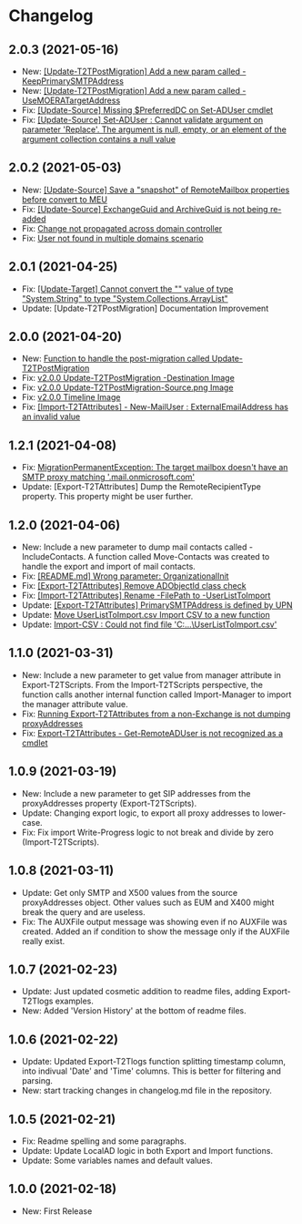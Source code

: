﻿# Changelog

## 2.0.3 (2021-05-16)
- New: [[Update-T2TPostMigration] Add a new param called -KeepPrimarySMTPAddress](https://github.com/SignorelliDenis/T2TScripts/issues/49)
- New: [[Update-T2TPostMigration] Add a new param called -UseMOERATargetAddress](https://github.com/SignorelliDenis/T2TScripts/issues/51)
- Fix: [[Update-Source] Missing $PreferredDC on Set-ADUser cmdlet](https://github.com/SignorelliDenis/T2TScripts/issues/48)
- Fix: [[Update-Source] Set-ADUser : Cannot validate argument on parameter 'Replace'. The argument is null, empty, or an element of the argument collection contains a null value](https://github.com/SignorelliDenis/T2TScripts/issues/50)

## 2.0.2 (2021-05-03)
- New: [[Update-Source] Save a "snapshot" of RemoteMailbox properties before convert to MEU](https://github.com/SignorelliDenis/T2TScripts/issues/46)
- Fix: [[Update-Source] ExchangeGuid and ArchiveGuid is not being re-added](https://github.com/SignorelliDenis/T2TScripts/issues/45)
- Fix: [Change not propagated across domain controller](https://github.com/SignorelliDenis/T2TScripts/issues/44)
- Fix: [User not found in multiple domains scenario](https://github.com/SignorelliDenis/T2TScripts/issues/43)

## 2.0.1 (2021-04-25)
- Fix: [[Update-Target] Cannot convert the "" value of type "System.String" to type "System.Collections.ArrayList"](https://github.com/SignorelliDenis/T2TScripts/issues/41)
- Update: [Update-T2TPostMigration] Documentation Improvement

## 2.0.0 (2021-04-20)
- New: [Function to handle the post-migration called Update-T2TPostMigration](/T2TScripts/functions/Update-T2TPostMigration.md)
- Fix: [v2.0.0 Update-T2TPostMigration -Destination Image](https://github.com/SignorelliDenis/T2TScripts/issues/36)
- Fix: [v2.0.0 Update-T2TPostMigration-Source.png Image](https://github.com/SignorelliDenis/T2TScripts/issues/37)
- Fix: [v2.0.0 Timeline Image](https://github.com/SignorelliDenis/T2TScripts/issues/35)
- Fix: [[Import-T2TAttributes] - New-MailUser : ExternalEmailAddress has an invalid value](https://github.com/SignorelliDenis/T2TScripts/issues/34)

## 1.2.1 (2021-04-08)
- Fix: [MigrationPermanentException: The target mailbox doesn't have an SMTP proxy matching '.mail.onmicrosoft.com'](https://github.com/SignorelliDenis/T2TScripts/issues/30)
- Update: [Export-T2TAttributes] Dump the RemoteRecipientType property. This property might be user further.

## 1.2.0 (2021-04-06)
- New: Include a new parameter to dump mail contacts called -IncludeContacts. A function called Move-Contacts was created to handle the export and import of mail contacts.
- Fix: [[README.md] Wrong parameter: OrganizationalInit](https://github.com/SignorelliDenis/T2TScripts/issues/27)
- Fix: [[Export-T2TAttributes] Remove ADObjectId class check](https://github.com/SignorelliDenis/T2TScripts/issues/26)
- Fix: [[Import-T2TAttributes] Rename -FilePath to -UserListToImport](https://github.com/SignorelliDenis/T2TScripts/issues/24)
- Update: [[Export-T2TAttributes] PrimarySMTPAddress is defined by UPN](https://github.com/SignorelliDenis/T2TScripts/issues/25)
- Update: [Move UserListToImport.csv Import CSV to a new function](https://github.com/SignorelliDenis/T2TScripts/issues/23)
- Update: [Import-CSV : Could not find file 'C:\...\UserListToImport.csv'](https://github.com/SignorelliDenis/T2TScripts/issues/22)

## 1.1.0 (2021-03-31)
- New: Include a new parameter to get value from manager attribute in Export-T2TScripts. From the Import-T2TScripts perspective, the function calls another internal function called Import-Manager to import the manager attribute value.
- Fix: [Running Export-T2TAttributes from a non-Exchange is not dumping proxyAddresses](https://github.com/SignorelliDenis/T2TScripts/issues/19)
- Fix: [Export-T2TAttributes - Get-RemoteADUser is not recognized as a cmdlet](https://github.com/SignorelliDenis/T2TScripts/issues/18)

## 1.0.9 (2021-03-19)
- New: Include a new parameter to get SIP addresses from the proxyAddresses property (Export-T2TScripts).
- Update: Changing export logic, to export all proxy addresses to lower-case.
- Fix: Fix import Write-Progress logic to not break and divide by zero (Import-T2TScripts).

## 1.0.8 (2021-03-11)
- Update: Get only SMTP and X500 values from the source proxyAddresses object. Other values such as EUM and X400 might break the query and are useless.
- Fix: The AUXFile output message was showing even if no AUXFile was created. Added an if condition to show the message only if the AUXFile really exist.

## 1.0.7 (2021-02-23)
 - Update: Just updated cosmetic addition to readme files, adding Export-T2Tlogs examples.
 - New: Added 'Version History' at the bottom of readme files.

## 1.0.6 (2021-02-22)
 - Update: Updated Export-T2Tlogs function splitting timestamp column, into indivual 'Date' and 'Time' columns. This is better for filtering and parsing.
 - New: start tracking changes in changelog.md file in the repository.

## 1.0.5 (2021-02-21)
 - Fix: Readme spelling and some paragraphs.
 - Update: Update LocalAD logic in both Export and Import functions.
 - Update: Some variables names and default values.

## 1.0.0 (2021-02-18)
 - New: First Release
